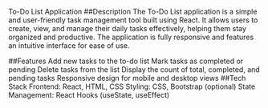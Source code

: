 To-Do List Application
##Description
The To-Do List application is a simple and user-friendly task management tool built using React. It allows users to create, view, and manage their daily tasks effectively, helping them stay organized and productive. The application is fully responsive and features an intuitive interface for ease of use.

##Features
Add new tasks to the to-do list
Mark tasks as completed or pending
Delete tasks from the list
Display the count of total, completed, and pending tasks
Responsive design for mobile and desktop views
##Tech Stack
Frontend: React, HTML, CSS
Styling: CSS, Bootstrap (optional)
State Management: React Hooks (useState, useEffect)




